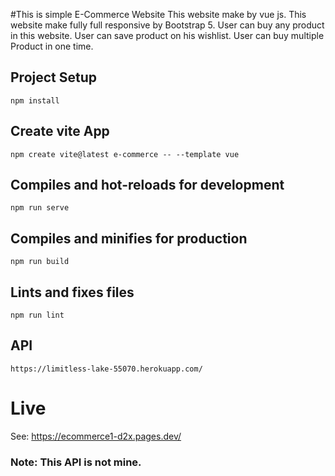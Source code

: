 #This is simple E-Commerce Website
 This website make by vue js. This website make fully full responsive by Bootstrap 5. User can buy any product in this website. User can save product on his wishlist. User can buy multiple Product in one time.  


## Project Setup
```
npm install
```
## Create vite App
```
npm create vite@latest e-commerce -- --template vue
``` 
##  Compiles and hot-reloads for development
```
npm run serve
```
## Compiles and minifies for production
```
npm run build
```

## Lints and fixes files
```
npm run lint
```
## API
```
https://limitless-lake-55070.herokuapp.com/
```

# Live
See: https://ecommerce1-d2x.pages.dev/

### Note: This API is not mine. 

